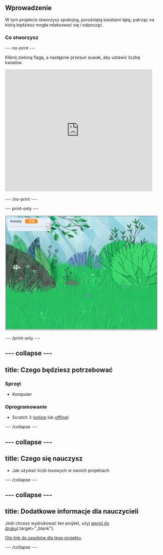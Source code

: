 ## Wprowadzenie

W tym projekcie stworzysz spokojną, porośniętą kwiatami łąkę, patrząc na którą będziesz mogła relaksować się i odpocząć.

### Co stworzysz

--- no-print ---

Kliknij zieloną flagę, a następnie przesuń suwak, aby ustawić liczbę kwiatów.

<div>
<iframe src="https://scratch.mit.edu/projects/392040712/embed" allowtransparency="true" width="485" height="402" frameborder="0" scrolling="no" allowfullscreen></iframe>
</div>

--- /no-print ---

--- print-only ---

![Skończony projekt](images/banner.png)

--- /print-only ---

--- collapse ---
---
title: Czego będziesz potrzebować
---

### Sprzęt

- Komputer

### Oprogramowanie

+ Scratch 3 ([online](http://rpf.io/scratchon) lub [offline](http://rpf.io/scratchoff))

--- /collapse ---

--- collapse ---
---
title: Czego się nauczysz
---

- Jak używać liczb losowych w swoich projektach

--- /collapse ---

--- collapse ---
---
title: Dodatkowe informacje dla nauczycieli
---

Jeśli chcesz wydrukować ten projekt, użyj [wersji do druku](https://projects.raspberrypi.org/en/projects/mindful-meadow/print){:target="_blank"}.

[Oto link do zasobów dla tego projektu](http://rpf.io/p/en/mindful-meadow-get).

--- /collapse ---
